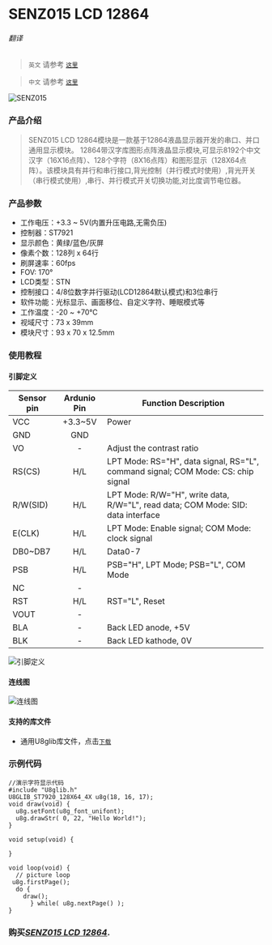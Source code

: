 # SENZ015 LCD 12864

###### 翻译

> `英文` 请参考 [`这里`](https://github.com/njustcjj/SENZ015-LCD-12864/blob/master/README.md)

> `中文` 请参考 [`这里`](https://github.com/njustcjj/SENZ015-LCD-12864/blob/master/README_CN.md)

![](https://github.com/njustcjj/SENZ015-LCD-12864/blob/master/pic/SENZ015.jpg "SENZ015")
 

### 产品介绍

> SENZ015 LCD 12864模块是一款基于12864液晶显示器开发的串口、并口通用显示模块。
12864带汉字库图形点阵液晶显示模块,可显示8192个中文汉字（16X16点阵）、128个字符（8X16点阵）和图形显示（128X64点阵）。该模块具有并行和串行接口,背光控制（并行模式时使用）,背光开关（串行模式使用）,串行、并行模式开关切换功能,对比度调节电位器。


### 产品参数

- 工作电压：+3.3 ~ 5V(内置升压电路,无需负压)
- 控制器：ST7921
- 显示颜色：黄绿/蓝色/灰屏
- 像素个数：128列 x 64行
- 刷屏速率：60fps
- FOV: 170°
- LCD类型：STN
- 控制接口：4/8位数字并行驱动(LCD12864默认模式)和3位串行
- 软件功能：光标显示、画面移位、自定义字符、睡眠模式等
- 工作温度：-20 ~ +70℃
- 视域尺寸：73 x 39mm
- 模块尺寸：93 x 70 x 12.5mm


### 使用教程

#### 引脚定义

|Sensor pin|Ardunio Pin|Function Description|
|-|:-:|-|
|VCC|+3.3~5V|Power|
|GND|GND||
|VO|-|Adjust the contrast ratio|
|RS(CS)|H/L|LPT Mode: RS="H",  data signal, RS="L",  command signal; COM Mode: CS: chip signal|
|R/W(SID)|H/L|LPT Mode: R/W="H", write data, R/W="L", read data; COM Mode: SID: data interface|
|E(CLK)|H/L|LPT Mode: Enable signal; COM Mode: clock signal|
|DB0~DB7|H/L|Data0-7|
|PSB|H/L|PSB="H", LPT Mode; PSB="L", COM Mode|
|NC|-||
|RST|H/L|RST="L", Reset|
|VOUT|-||
|BLA|-|Back LED anode, +5V|
|BLK|-|Back LED kathode, 0V|


![](https://github.com/njustcjj/SENZ015-LCD-12864/blob/master/pic/SENZ015_pin.jpg "引脚定义") 


#### 连线图

![](https://github.com/njustcjj/SENZ015-LCD-12864/blob/master/pic/SENZ015_connect.png "连线图") 


#### 支持的库文件
- 通用U8glib库文件，点击[`下载`](http://)


### 示例代码

	//演示字符显示代码
	#include "U8glib.h"
	U8GLIB_ST7920_128X64_4X u8g(18, 16, 17);
	void draw(void) {
	  u8g.setFont(u8g_font_unifont);
	  u8g.drawStr( 0, 22, "Hello World!");
	}

	void setup(void) {

	}

	void loop(void) {
	  // picture loop
 	 u8g.firstPage();  
	  do {
	    draw();
		  } while( u8g.nextPage() );
	}


### 购买[*SENZ015 LCD 12864*](https://www.ebay.com/).